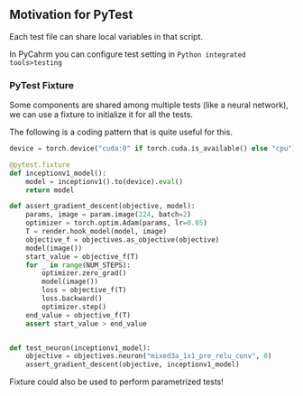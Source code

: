 



## Motivation for PyTest

Each test file can share local variables in that script. 



In PyCahrm you can configure test setting in `Python integrated tools>testing`  

### PyTest Fixture

Some components are shared among multiple tests (like a neural network), we can use a fixture to initialize it for all the tests. 

The following is a coding pattern that is quite useful for this. 

```python
device = torch.device("cuda:0" if torch.cuda.is_available() else "cpu")

@pytest.fixture
def inceptionv1_model():
    model = inceptionv1().to(device).eval()
    return model

def assert_gradient_descent(objective, model):
    params, image = param.image(224, batch=2)
    optimizer = torch.optim.Adam(params, lr=0.05)
    T = render.hook_model(model, image)
    objective_f = objectives.as_objective(objective)
    model(image())
    start_value = objective_f(T)
    for _ in range(NUM_STEPS):
        optimizer.zero_grad()
        model(image())
        loss = objective_f(T)
        loss.backward()
        optimizer.step()
    end_value = objective_f(T)
    assert start_value > end_value


def test_neuron(inceptionv1_model):
    objective = objectives.neuron("mixed3a_1x1_pre_relu_conv", 0)
    assert_gradient_descent(objective, inceptionv1_model)
```

Fixture could also be used to perform parametrized tests! 